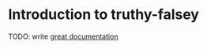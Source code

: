 # Introduction to truthy-falsey

TODO: write [great documentation](http://jacobian.org/writing/what-to-write/)
